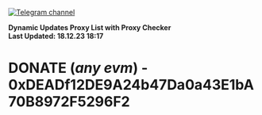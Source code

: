 [![Telegram channel](https://img.shields.io/endpoint?url=https://runkit.io/damiankrawczyk/telegram-badge/branches/master?url=https://t.me/n4z4v0d)](https://t.me/n4z4v0d) 

**Dynamic Updates Proxy List with Proxy Checker**  
**Last Updated: 18.12.23 18:17**

# DONATE (_any evm_) - 0xDEADf12DE9A24b47Da0a43E1bA70B8972F5296F2
